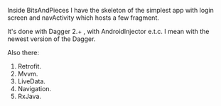 Inside BitsAndPieces I have the skeleton of the simplest app with login screen and navActivity which hosts a few fragment.

It's done with Dagger 2.+ , with AndroidInjector e.t.c. I mean with the newest version of the Dagger.

Also there:
1. Retrofit.
2. Mvvm.
3. LiveData.
4. Navigation.
5. RxJava.
